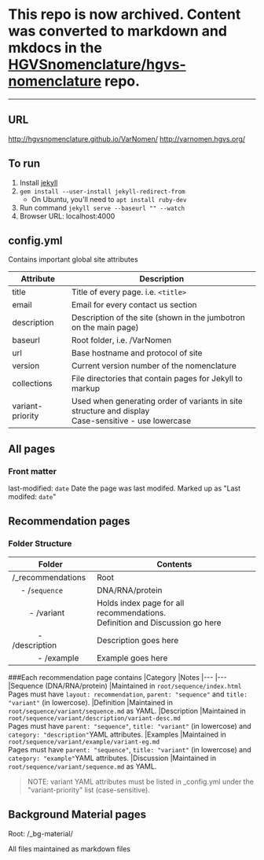 # This repo is now archived. Content was converted to markdown and mkdocs in the [HGVSnomenclature/hgvs-nomenclature](https://github.com/HGVSnomenclature/hgvs-nomenclature) repo.

---

## URL

http://hgvsnomenclature.github.io/VarNomen/
http://varnomen.hgvs.org/

## To run

1. Install [jekyll](http://jekyllrb.com/docs/installation/)
2. `gem install --user-install jekyll-redirect-from`
    - On Ubuntu, you'll need to `apt install ruby-dev`
3. Run command `jekyll serve --baseurl "" --watch`
4. Browser URL: localhost:4000

## config.yml

Contains important global site attributes

|Attribute          |Description
|---                |---
|title              |Title of every page. i.e. `<title>`
|email              |Email for every contact us section
|description        |Description of the site (shown in the jumbotron on the main page)
|baseurl            |Root folder, i.e. /VarNomen
|url                |Base hostname and protocol of site
|version            |Current version number of the nomenclature
|collections        |File directories that contain pages for Jekyll to markup
|variant-priority   |Used when generating order of variants in site structure and display <br> Case-sensitive - use lowercase

## All pages

### Front matter

last-modified: `date`
Date the page was last modifed. Marked up as "Last modifed: `date`"


## Recommendation pages

### Folder Structure

|Folder                                                                                 |Contents
|---                                                                                    |---
|/_recommendations                                                                      |Root
|&nbsp;&nbsp;&nbsp;&nbsp;- /`sequence`                                                  |DNA/RNA/protein
|&nbsp;&nbsp;&nbsp;&nbsp;&nbsp;&nbsp;&nbsp;&nbsp;- /variant                             |Holds index page for all recommendations. <br> Definition and Discussion go here
|&nbsp;&nbsp;&nbsp;&nbsp;&nbsp;&nbsp;&nbsp;&nbsp;&nbsp;&nbsp;&nbsp;&nbsp;- /description |Description goes here
|&nbsp;&nbsp;&nbsp;&nbsp;&nbsp;&nbsp;&nbsp;&nbsp;&nbsp;&nbsp;&nbsp;&nbsp;- /example     |Example goes here

###Each recommendation page contains
|Category                   |Notes
|---                        |---
|Sequence (DNA/RNA/protein) |Maintained in `root/sequence/index.html` <br> Pages must have `layout: recommendation`, `parent: "sequence"` and `title: "variant"` (in lowercose).
|Definition                 |Maintained in `root/sequence/variant/sequence.md` as YAML.
|Description                |Maintained in `root/sequence/variant/description/variant-desc.md` <br> Pages must have `parent: "sequence"`, `title: "variant"` (in lowercose) and `category: "description"`YAML attributes.
|Examples                   |Maintained in `root/sequence/variant/example/variant-eg.md` <br> Pages must have `parent: "sequence"`, `title: "variant"` (in lowercose) and `category: "example"`YAML attributes.
|Discussion                 |Maintained in `root/sequence/variant/sequence.md` as YAML.

>NOTE: variant YAML attributes must be listed in _config.yml under the "variant-priority" list (case-sensitive).

## Background Material pages

Root: /_bg-material/

All files maintained as markdown files
